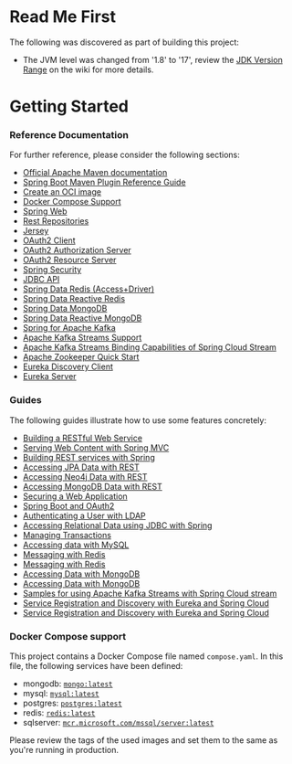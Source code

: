 # Read Me First
The following was discovered as part of building this project:

* The JVM level was changed from '1.8' to '17', review the [JDK Version Range](https://github.com/spring-projects/spring-framework/wiki/Spring-Framework-Versions#jdk-version-range) on the wiki for more details.

# Getting Started

### Reference Documentation
For further reference, please consider the following sections:

* [Official Apache Maven documentation](https://maven.apache.org/guides/index.html)
* [Spring Boot Maven Plugin Reference Guide](https://docs.spring.io/spring-boot/docs/3.2.0-SNAPSHOT/maven-plugin/reference/html/)
* [Create an OCI image](https://docs.spring.io/spring-boot/docs/3.2.0-SNAPSHOT/maven-plugin/reference/html/#build-image)
* [Docker Compose Support](https://docs.spring.io/spring-boot/docs/3.2.0-SNAPSHOT/reference/htmlsingle/index.html#features.docker-compose)
* [Spring Web](https://docs.spring.io/spring-boot/docs/3.2.0-SNAPSHOT/reference/htmlsingle/index.html#web)
* [Rest Repositories](https://docs.spring.io/spring-boot/docs/3.2.0-SNAPSHOT/reference/htmlsingle/index.html#howto.data-access.exposing-spring-data-repositories-as-rest)
* [Jersey](https://docs.spring.io/spring-boot/docs/3.2.0-SNAPSHOT/reference/htmlsingle/index.html#web.servlet.jersey)
* [OAuth2 Client](https://docs.spring.io/spring-boot/docs/3.2.0-SNAPSHOT/reference/htmlsingle/index.html#web.security.oauth2.client)
* [OAuth2 Authorization Server](https://docs.spring.io/spring-boot/docs/3.2.0-SNAPSHOT/reference/htmlsingle/index.html#web.security.oauth2.authorization-server)
* [OAuth2 Resource Server](https://docs.spring.io/spring-boot/docs/3.2.0-SNAPSHOT/reference/htmlsingle/index.html#web.security.oauth2.server)
* [Spring Security](https://docs.spring.io/spring-boot/docs/3.2.0-SNAPSHOT/reference/htmlsingle/index.html#web.security)
* [JDBC API](https://docs.spring.io/spring-boot/docs/3.2.0-SNAPSHOT/reference/htmlsingle/index.html#data.sql)
* [Spring Data Redis (Access+Driver)](https://docs.spring.io/spring-boot/docs/3.2.0-SNAPSHOT/reference/htmlsingle/index.html#data.nosql.redis)
* [Spring Data Reactive Redis](https://docs.spring.io/spring-boot/docs/3.2.0-SNAPSHOT/reference/htmlsingle/index.html#data.nosql.redis)
* [Spring Data MongoDB](https://docs.spring.io/spring-boot/docs/3.2.0-SNAPSHOT/reference/htmlsingle/index.html#data.nosql.mongodb)
* [Spring Data Reactive MongoDB](https://docs.spring.io/spring-boot/docs/3.2.0-SNAPSHOT/reference/htmlsingle/index.html#data.nosql.mongodb)
* [Spring for Apache Kafka](https://docs.spring.io/spring-boot/docs/3.2.0-SNAPSHOT/reference/htmlsingle/index.html#messaging.kafka)
* [Apache Kafka Streams Support](https://docs.spring.io/spring-kafka/docs/current/reference/html/#streams-kafka-streams)
* [Apache Kafka Streams Binding Capabilities of Spring Cloud Stream](https://docs.spring.io/spring-cloud-stream/docs/current/reference/htmlsingle/index.html#_kafka_streams_binding_capabilities_of_spring_cloud_stream)
* [Apache Zookeeper Quick Start](https://docs.spring.io/spring-cloud-zookeeper/docs/current/reference/html/#distributed-configuration-usage)
* [Eureka Discovery Client](https://docs.spring.io/spring-cloud-netflix/docs/current/reference/html/#service-discovery-eureka-clients)
* [Eureka Server](https://docs.spring.io/spring-cloud-netflix/docs/current/reference/html/#spring-cloud-eureka-server)

### Guides
The following guides illustrate how to use some features concretely:

* [Building a RESTful Web Service](https://spring.io/guides/gs/rest-service/)
* [Serving Web Content with Spring MVC](https://spring.io/guides/gs/serving-web-content/)
* [Building REST services with Spring](https://spring.io/guides/tutorials/rest/)
* [Accessing JPA Data with REST](https://spring.io/guides/gs/accessing-data-rest/)
* [Accessing Neo4j Data with REST](https://spring.io/guides/gs/accessing-neo4j-data-rest/)
* [Accessing MongoDB Data with REST](https://spring.io/guides/gs/accessing-mongodb-data-rest/)
* [Securing a Web Application](https://spring.io/guides/gs/securing-web/)
* [Spring Boot and OAuth2](https://spring.io/guides/tutorials/spring-boot-oauth2/)
* [Authenticating a User with LDAP](https://spring.io/guides/gs/authenticating-ldap/)
* [Accessing Relational Data using JDBC with Spring](https://spring.io/guides/gs/relational-data-access/)
* [Managing Transactions](https://spring.io/guides/gs/managing-transactions/)
* [Accessing data with MySQL](https://spring.io/guides/gs/accessing-data-mysql/)
* [Messaging with Redis](https://spring.io/guides/gs/messaging-redis/)
* [Messaging with Redis](https://spring.io/guides/gs/messaging-redis/)
* [Accessing Data with MongoDB](https://spring.io/guides/gs/accessing-data-mongodb/)
* [Accessing Data with MongoDB](https://spring.io/guides/gs/accessing-data-mongodb/)
* [Samples for using Apache Kafka Streams with Spring Cloud stream](https://github.com/spring-cloud/spring-cloud-stream-samples/tree/master/kafka-streams-samples)
* [Service Registration and Discovery with Eureka and Spring Cloud](https://spring.io/guides/gs/service-registration-and-discovery/)
* [Service Registration and Discovery with Eureka and Spring Cloud](https://spring.io/guides/gs/service-registration-and-discovery/)

### Docker Compose support
This project contains a Docker Compose file named `compose.yaml`.
In this file, the following services have been defined:

* mongodb: [`mongo:latest`](https://hub.docker.com/_/mongo)
* mysql: [`mysql:latest`](https://hub.docker.com/_/mysql)
* postgres: [`postgres:latest`](https://hub.docker.com/_/postgres)
* redis: [`redis:latest`](https://hub.docker.com/_/redis)
* sqlserver: [`mcr.microsoft.com/mssql/server:latest`](https://mcr.microsoft.com/en-us/product/mssql/server/about/)

Please review the tags of the used images and set them to the same as you're running in production.

